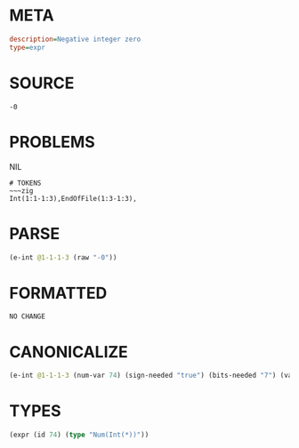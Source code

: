 # META
~~~ini
description=Negative integer zero
type=expr
~~~
# SOURCE
~~~roc
-0
~~~
# PROBLEMS
NIL

~~~
# TOKENS
~~~zig
Int(1:1-1:3),EndOfFile(1:3-1:3),
~~~
# PARSE
~~~clojure
(e-int @1-1-1-3 (raw "-0"))
~~~
# FORMATTED
~~~roc
NO CHANGE
~~~
# CANONICALIZE
~~~clojure
(e-int @1-1-1-3 (num-var 74) (sign-needed "true") (bits-needed "7") (value "0") (id 74))
~~~
# TYPES
~~~clojure
(expr (id 74) (type "Num(Int(*))"))
~~~
